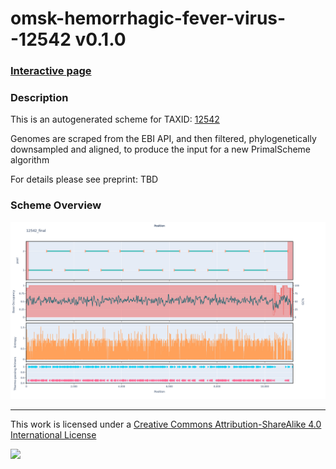 # omsk-hemorrhagic-fever-virus--12542 v0.1.0

### [Interactive page](https://chrisgkent.github.io/schemes/omsk-hemorrhagic-fever-virus--12542-1000-v0.1.0)

### Description

This is an autogenerated scheme for TAXID: [12542](https://www.ncbi.nlm.nih.gov/Taxonomy/Browser/wwwtax.cgi?mode=Info&id=12542&lvl=3&lin=f&keep=1&srchmode=1&unlock)

Genomes are scraped from the EBI API, and then filtered, phylogenetically downsampled and aligned, to produce the input for a new PrimalScheme algorithm

For details please see preprint: TBD

### Scheme Overview

![Alt text](work/12542_final.png '12542_final.png')

------------------------------------------------------------------------

This work is licensed under a [Creative Commons Attribution-ShareAlike 4.0 International License](http://creativecommons.org/licenses/by-sa/4.0/) 

![](https://i.creativecommons.org/l/by-sa/4.0/88x31.png)